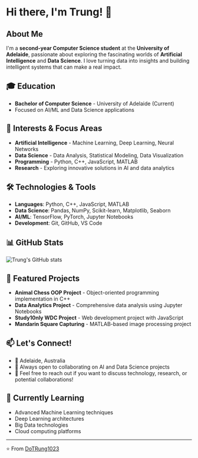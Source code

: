 # Hi there, I'm Trung! 👋

## About Me

I'm a **second-year Computer Science student** at the **University of Adelaide**, passionate about exploring the fascinating worlds of **Artificial Intelligence** and **Data Science**. I love turning data into insights and building intelligent systems that can make a real impact.

## 🎓 Education
- **Bachelor of Computer Science** - University of Adelaide (Current)
- Focused on AI/ML and Data Science applications

## 🔬 Interests & Focus Areas
- **Artificial Intelligence** - Machine Learning, Deep Learning, Neural Networks
- **Data Science** - Data Analysis, Statistical Modeling, Data Visualization
- **Programming** - Python, C++, JavaScript, MATLAB
- **Research** - Exploring innovative solutions in AI and data analytics

## 🛠️ Technologies & Tools
- **Languages**: Python, C++, JavaScript, MATLAB
- **Data Science**: Pandas, NumPy, Scikit-learn, Matplotlib, Seaborn
- **AI/ML**: TensorFlow, PyTorch, Jupyter Notebooks
- **Development**: Git, GitHub, VS Code

## 📊 GitHub Stats
![Trung's GitHub stats](https://github-readme-stats.vercel.app/api?username=DoTRung1023&show_icons=true&theme=radical)

## 🚀 Featured Projects
- **Animal Chess OOP Project** - Object-oriented programming implementation in C++
- **Data Analytics Project** - Comprehensive data analysis using Jupyter Notebooks
- **Study10nly WDC Project** - Web development project with JavaScript
- **Mandarin Square Capturing** - MATLAB-based image processing project

## 📫 Let's Connect!
- 📍 Adelaide, Australia
- 🎯 Always open to collaborating on AI and Data Science projects
- 💬 Feel free to reach out if you want to discuss technology, research, or potential collaborations!

## 🌱 Currently Learning
- Advanced Machine Learning techniques
- Deep Learning architectures
- Big Data technologies
- Cloud computing platforms

---
⭐️ From [DoTRung1023](https://github.com/DoTRung1023)
